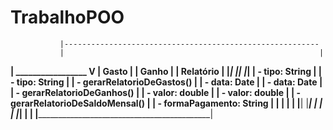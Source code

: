 # TrabalhoPOO
               |---------------------------------------------------------
               |                                                         |
 ______________|____________      _________________      ________________V________________
|           Gasto          |    |      Ganho      |    |           Relatório             |
|__________________________|    |_________________|    |_________________________________|
| - tipo: String           |    | - tipo: String  |    | - gerarRelatorioDeGastos()      |
| - data: Date             |    | - data: Date    |    | - gerarRelatorioDeGanhos()      |
| - valor: double          |    | - valor: double |    | - gerarRelatorioDeSaldoMensal() |
| - formaPagamento: String |    |                 |    |                                 |
|__________________________|    |_________________|    |                                 |
             |                                         |_________________________________|
             |                                                           |
             |___________________________________________________________|
             

